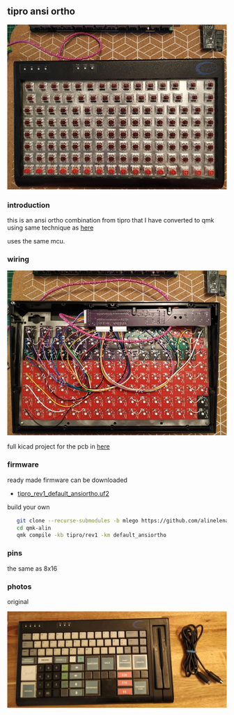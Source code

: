 ## tipro ansi ortho

  ![tipro 128 8x16](pics/tipro/tipro-ansiortho-nokeys.jpg)

### introduction

this is an ansi ortho combination from tipro that I have converted to qmk using same technique as [here](https://mlego.elena.space/tipro8x16/)

uses the same mcu.

### wiring

 ![tipro 128 8x16](pics/tipro/tiproansi-ortho-back.jpg)

  full kicad project for the pcb in [here](https://gitlab.com/m-lego/hand8x16/)

### firmware

  ready made firmware can be downloaded

  + [tipro_rev1_default_ansiortho.uf2](https://gitlab.com/m-lego/hand8x16/-/blob/develop/firmware/tipro_rev1_default_ansiortho.uf2)

  build your own

   ```bash
      git clone --recurse-submodules -b mlego https://github.com/alinelena/qmk_firmware.git qmk-alin
      cd qmk-alin
      qmk compile -kb tipro/rev1 -km default_ansiortho

   ```

### pins

the same as 8x16

### photos

original

  ![tipro 128 8x16](pics/tipro/tipro-ansi-ortho-orig.jpg)
